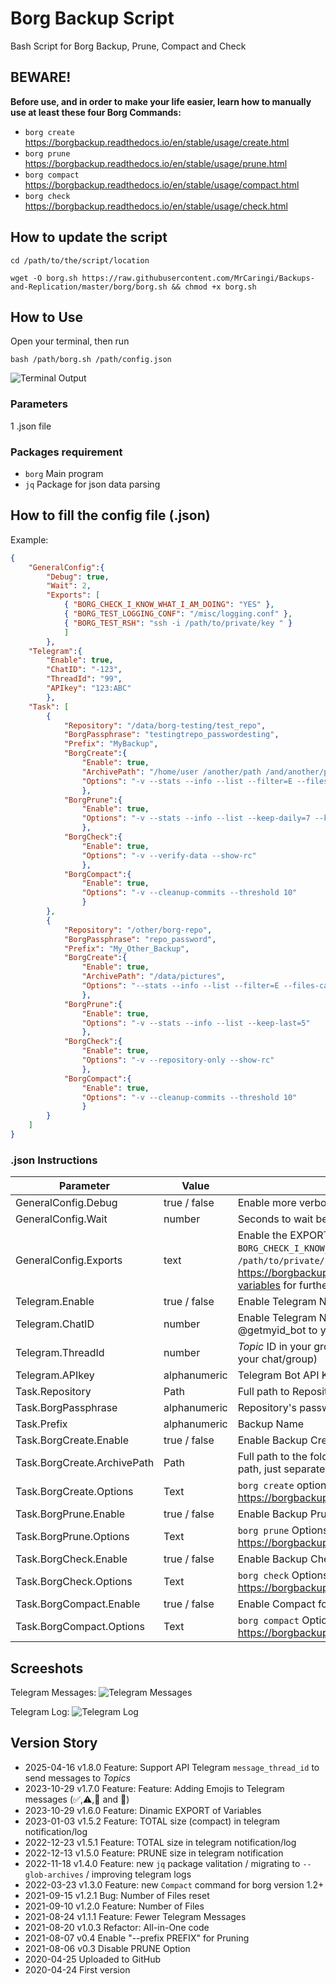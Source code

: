 # Borg Backup Script
Bash Script for Borg Backup, Prune, Compact and Check

##   BEWARE!
**Before use, and in order to make your life easier, learn how to manually use at least these four Borg Commands:**
- `borg create`     https://borgbackup.readthedocs.io/en/stable/usage/create.html
- `borg prune`      https://borgbackup.readthedocs.io/en/stable/usage/prune.html
- `borg compact`    https://borgbackup.readthedocs.io/en/stable/usage/compact.html
- `borg check`      https://borgbackup.readthedocs.io/en/stable/usage/check.html

## How to update the script
``` Terminal
cd /path/to/the/script/location
```
``` Terminal
wget -O borg.sh https://raw.githubusercontent.com/MrCaringi/Backups-and-Replication/master/borg/borg.sh && chmod +x borg.sh
```

## How to Use
Open your terminal, then run
``` Terminal
bash /path/borg.sh /path/config.json
```
![Terminal Output](https://github.com/MrCaringi/assets/blob/main/images/scripts/borg/terminal_01.png)

### Parameters
1 .json file

### Packages requirement
- `borg`  Main program
- `jq`    Package for json data parsing

##  How to fill the config file (.json)
Example:
``` JSON
{
    "GeneralConfig":{
        "Debug": true,
        "Wait": 2,
        "Exports": [
            { "BORG_CHECK_I_KNOW_WHAT_I_AM_DOING": "YES" },
            { "BORG_TEST_LOGGING_CONF": "/misc/logging.conf" },
            { "BORG_TEST_RSH": "ssh -i /path/to/private/key " }
            ]
        },
    "Telegram":{
        "Enable": true,
        "ChatID": "-123",
        "ThreadId": "99",
        "APIkey": "123:ABC"
        },
    "Task": [
        {
            "Repository": "/data/borg-testing/test_repo",
            "BorgPassphrase": "testingtrepo_passwordesting", 
            "Prefix": "MyBackup",     
            "BorgCreate":{
                "Enable": true,
                "ArchivePath": "/home/user /another/path /and/another/path",
                "Options": "-v --stats --info --list --filter=E --files-cache ctime,size --compression auto,lzma,6"
                },
            "BorgPrune":{
                "Enable": true,
                "Options": "-v --stats --info --list --keep-daily=7 --keep-weekly=2 --keep-monthly=6"
                },
            "BorgCheck":{
                "Enable": true,
                "Options": "-v --verify-data --show-rc"
                },
            "BorgCompact":{
                "Enable": true,
                "Options": "-v --cleanup-commits --threshold 10"
                }
        },
        {
            "Repository": "/other/borg-repo",
            "BorgPassphrase": "repo_password", 
            "Prefix": "My_Other_Backup",     
            "BorgCreate":{
                "Enable": true,
                "ArchivePath": "/data/pictures",
                "Options": "--stats --info --list --filter=E --files-cache ctime,size --compression auto,lzma,9"
                },
            "BorgPrune":{
                "Enable": true,
                "Options": "-v --stats --info --list --keep-last=5"
                },
            "BorgCheck":{
                "Enable": true,
                "Options": "-v --repository-only --show-rc"
                },
            "BorgCompact":{
                "Enable": true,
                "Options": "-v --cleanup-commits --threshold 10"
                }
        }
    ]
}
```
### .json Instructions
| Parameter | Value | Description |
|---------------------- | -----------| ---------------------------------|
| GeneralConfig.Debug | true / false | Enable more verbosity in the program log |
| GeneralConfig.Wait | number | Seconds to wait between task |
| GeneralConfig.Exports | text | Enable the EXPORT variables, for instance `BORG_CHECK_I_KNOW_WHAT_I_AM_DOING=YES` or `BORG_RSH="ssh -i /path/to/private/key "`. Visit https://borgbackup.readthedocs.io/en/stable/usage/general.html#environment-variables for further info about available environment variables|
| Telegram.Enable | true / false | Enable Telegram Notifications |
| Telegram.ChatID | number | Enable Telegram Notifications (you can get this when you add the bot @getmyid_bot to your chat/group) |
| Telegram.ThreadId | number | _Topic_ ID in your group (you can get this when you add the bot @getmyid_bot to your chat/group) |
| Telegram.APIkey | alphanumeric | Telegram Bot API Key |
| Task.Repository | Path | Full path to Repository |
| Task.BorgPassphrase | alphanumeric | Repository's password |
| Task.Prefix | alphanumeric | Backup Name |
| Task.BorgCreate.Enable | true / false | Enable Backup Creation for this task |
| Task.BorgCreate.ArchivePath | Path | Full path to the folder that is going to be backed up, you can use more than one path, just separate it with spaces |
| Task.BorgCreate.Options | Text | `borg create` options https://borgbackup.readthedocs.io/en/stable/usage/create.html |
| Task.BorgPrune.Enable | true / false | Enable Backup Prune (automatic deletion) for this task |
| Task.BorgPrune.Options | Text | `borg prune` Options https://borgbackup.readthedocs.io/en/stable/usage/prune.html |
| Task.BorgCheck.Enable | true / false | Enable Backup Check for this task |
| Task.BorgCheck.Options | Text | `borg check` Options https://borgbackup.readthedocs.io/en/stable/usage/check.html
| Task.BorgCompact.Enable | true / false | Enable Compact for this task |
| Task.BorgCompact.Options | Text | `borg compact` Options https://borgbackup.readthedocs.io/en/stable/usage/compact.html

##  Screeshots
Telegram Messages:
![Telegram Messages](https://github.com/MrCaringi/assets/blob/main/images/scripts/borg/telegram_01.png)

Telegram Log:
![Telegram Log](https://github.com/MrCaringi/assets/blob/main/images/scripts/borg/log_01.png)
##  Version Story
- 2025-04-16    v1.8.0  Feature: Support API Telegram `message_thread_id` to send messages to _Topics_
- 2023-10-29    v1.7.0  Feature: Feature: Adding Emojis to Telegram messages (✅,⚠️,🔴 and 🔘)
- 2023-10-29    v1.6.0  Feature: Dinamic EXPORT of Variables
- 2023-01-03    v1.5.2  Feature: TOTAL size (compact) in telegram notification/log
- 2022-12-23    v1.5.1  Feature: TOTAL size in telegram notification/log
- 2022-12-13    v1.5.0  Feature: PRUNE size in telegram notification
- 2022-11-18    v1.4.0  Feature: new `jq` package valitation / migrating to `--glob-archives` / improving telegram logs
- 2022-03-23    v1.3.0  Feature: new `Compact` command for borg version 1.2+
- 2021-09-15    v1.2.1  Bug: Number of Files reset
- 2021-09-10    v1.2.0  Feature: Number of Files
- 2021-08-24    v1.1.1  Feature: Fewer Telegram Messages
- 2021-08-20    v1.0.3  Refactor: All-in-One code
- 2021-08-07    v0.4    Enable "--prefix PREFIX" for Pruning
- 2021-08-06    v0.3    Disable PRUNE Option
- 2020-04-25    Uploaded to GitHub
- 2020-04-24    First version
